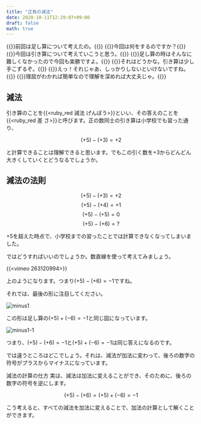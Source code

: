 ```yaml
---
title: "正負の減法"
date: 2020-10-11T12:29:07+09:00
draft: false
math: true
---
```


{{<balloon-left>}}前回は足し算について考えたの。{{</balloon-left>}}
{{<balloon-right>}}今回は何をするのですか？{{</balloon-right>}}
{{<balloon-left>}}今回は引き算について考えていこうと思う。{{</balloon-left>}}
{{<balloon-right>}}足し算の時はそんなに難しくなかったので今回も楽勝ですよ。{{</balloon-right>}}
{{<balloon-left>}}それはどうかな。引き算は少し手こずるぞ。{{</balloon-left>}}
{{<balloon-right>}}えっ！それじゃあ、しっかりしないといけないですね。{{</balloon-right>}}
{{<balloon-left>}}理屈がわかれば簡単なので理解を深めれば大丈夫じゃ。{{</balloon-left>}}


 
## 減法
引き算のことを{{<ruby_red 減法 げんぽう>}}といい、その答えのことを{{<ruby_red 差 さ>}}と呼びます。正の数同士の引き算は小学校でも習った通り、

$$(+5)-(+3)=+2$$ 

と計算できることは理解できると思います。でもこの引く数を+3からどんどん大きくしていくとどうなるでしょうか。

## 減法の法則
$$(+5)-(+3)=+2$$
$$(+5)-(+4)=+1$$
$$(+5)-(+5)=0$$
$$(+5)-(+6)=?$$ 

$+5$を超えた時点で、小学校までの習ったことでは計算できなくなってしまいました。

ではどうすればいいのでしょうか。数直線を使って考えてみましょう。

{{<vimeo 263120994>}}

上のようになります。つまり$(+5)-(+6)=-1$ですね。

それでは、最後の形に注目してください。

![minus1](/math/minus1.png)

この形は足し算の$(+5)+(-6)=-1$と同じ図になっています。

![minus1-1](/math/minus1-1.png)

つまり、$(+5)-(+6)=-1$と$(+5)+(-6)=-1$は同じ答えになるのです。

では違うところはどこでしょう。それは、減法が加法に変わって、後ろの数字の符号がプラスからマイナスになっています。

減法の計算の仕方
実は、減法は加法に変えることができ、そのために、後ろの数字の符号を逆にします。

$$(+5)-(+6)=(+5)+(-6)=-1$$ 

こう考えると、すべての減法を加法に変えることで、加法の計算として解くことができます。

